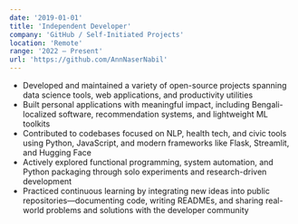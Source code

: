 ```yaml
---
date: '2019-01-01'
title: 'Independent Developer'
company: 'GitHub / Self-Initiated Projects'
location: 'Remote'
range: '2022 – Present'
url: 'https://github.com/AnnNaserNabil'
---
```


- Developed and maintained a variety of open-source projects spanning data science tools, web applications, and productivity utilities
- Built personal applications with meaningful impact, including Bengali-localized software, recommendation systems, and lightweight ML toolkits
- Contributed to codebases focused on NLP, health tech, and civic tools using Python, JavaScript, and modern frameworks like Flask, Streamlit, and Hugging Face
- Actively explored functional programming, system automation, and Python packaging through solo experiments and research-driven development
- Practiced continuous learning by integrating new ideas into public repositories—documenting code, writing READMEs, and sharing real-world problems and solutions with the developer community
